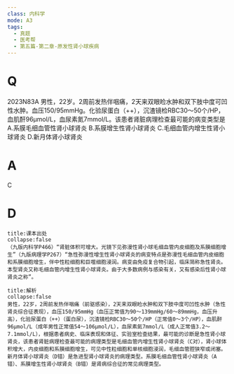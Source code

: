 ```yaml
---
class: 内科学
mode: A3
tags:
  - 真题
  - 医考帮
  - 第五篇-第二章-原发性肾小球疾病
---
```


# Q
2023N83A 男性，22岁。2周前发热伴咽痛，2天来双眼睑水肿和双下肢中度可凹性水肿。血压150/95mmHg。化验尿蛋白（++），沉渣镜检RBC30～50个/HP，血肌酐96μmol/L，血尿素氮7mmol/L。该患者肾脏病理检查最可能的病变类型是
A.系膜毛细血管性肾小球肾炎
B.系膜增生性肾小球肾炎
C.毛细血管内增生性肾小球肾炎
D.新月体肾小球肾炎

# A
C
# D
```ad-note
title:课本出处
collapse:false
（九版内科学P466）“肾脏体积可增大。光镜下见弥漫性肾小球毛细血管内皮细胞及系膜细胞增生”（九版病理学P267）“急性弥漫性增生性肾小球肾炎的病变特点是弥漫性毛细血管内皮细胞和系膜细胞增生，伴中性粒细胞和巨噬细胞浸润。病变由免疫复合物引起，临床简称急性肾炎。本型肾炎又称毛细血管内增生性肾小球肾炎。由于大多数病例与感染有关，又有感染后性肾小球肾炎之称”。
```

```ad-summary
title:解析
collapse:false
男性，22岁，2周前发热伴咽痛（前驱感染），2天来双眼睑水肿和双下肢中度可凹性水肿（急性肾炎综合征表现），血压150/95mmHg（血压正常值为90～139mmHg/60～89mmHg，血压升高），化验尿蛋白（++）（蛋白尿），沉渣镜检RBC30～50个/HP（正常值0～3个/HP），血肌酐96μmol/L（成年男性正常值54～106μmol/L），血尿素氮7mmol/L（成人正常值3.2～7.1mmol/L），根据患者病史、临床表现和体征、实验室检查结果，最可能的诊断是急性肾小球肾炎，该患者肾脏病理检查最可能的病理类型是毛细血管内增生性肾小球肾炎（C对），肾小球体积增大，内皮细胞和系膜细胞增生，可见中性粒细胞和单核细胞浸润，毛细血管腔狭窄或闭塞。新月体肾小球肾炎（D错）是急进型肾小球肾炎的病理类型。系膜毛细血管性肾小球肾炎（A错）、系膜增生性肾小球肾炎（B错）是肾病综合征的常见病理类型。
```

